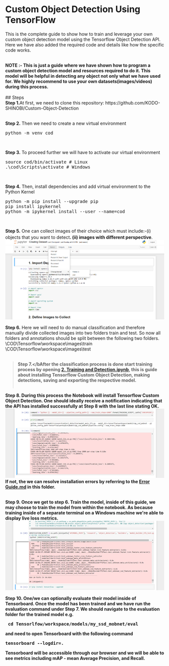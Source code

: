 # Custom Object Detection Using TensorFlow
 
<p>This is the complete guide to show how to train and leverage your own custom object detection model using the Tensorflow Object Detection API. Here we have also added the required code and details like how the specific code works.</p>
<br />
<strong>NOTE :- This is just a guide where we have shown how to program a custom object detection model and resources required to do it. This model will be helpful in detecting any object not only what we have used for. We highly recommend to use your own datasets(images/videos) during this process.</strong>
<br /><br />
## Steps
<br />
<b>Step 1.</b>At first, we need to </b>clone this repository: https://github.com/KODO-SHINOBI/Custom-Object-Detection
<br/><br/>

<b>Step 2.</b> Then we need to create a new virtual environment 
<pre>
python -m venv cod
</pre> 
<br/>

<b>Step 3.</b> To proceed further we will have to activate our virtual environment
<pre>
source cod/bin/activate # Linux
.\cod\Scripts\activate # Windows 
</pre>
<br/>

<b>Step 4.</b> Then, install dependencies and add virtual environment to the Python Kernel
<pre>
python -m pip install --upgrade pip
pip install ipykernel
python -m ipykernel install --user --name=cod
</pre>
<br/>

<b>Step 5.</b> One can collect images of their choice which must include:-(i)  objects that you want to detect<sup>**</sup>.
                                                                          (ii) images with different perspective<sup>**</sup>.
<img src="https://github.com/KODO-SHINOBI/Custom-Object-Detection-/blob/main/image/dep.png"> 
<br/>

<b>Step 6.</b> Here we will need to do manual classification and therefore manually divide collected images into two folders train and test. So now all folders and annotations should be split between the following two folders. <br/>
\COD\Tensorflow\workspace\images\train<br />
\COD\Tensorflow\workspace\images\test
<br/><br/>

> <b>Step 7.</bAfter the classification process is done start training process by opening <a href="https://github.com/nicknochnack/Custom-Object-detection/blob/main/2.%20Training%20and%20Detection.ipynb">2. Training and Detection.ipynb</a>, this is guide about installing Tensorflow Custom Object Detection, making detections, saving and exporting the respective model. 
<br /><br/>

<b>Step 8.</b> During this process the Notebook will install Tensorflow Custom Object Detection. One should ideally receive a notification indicating that the API has installed successfully at Step 8 with the last line stating OK.  
<img src="https://github.com/KODO-SHINOBI/Custom-Object-Detection-/blob/main/image/com.png">
If not, the we can resolve installation errors by referring to the <a href="https://github.com/KODO-SHINOBI/Custom-Object-Detection-/blob/main/ERROR.md">Error Guide.md</a> in this folder.
<br /> <br/>

<b>Step 9.</b> Once we get to step 6. Train the model, inside of this guide, we may choose to train the model from within the notebook. As because training inside of a separate terminal on a Windows machine we're able to display live loss metrics. 
<img src="https://github.com/KODO-SHINOBI/Custom-Object-Detection-/blob/main/image/ver.png"> 
<br />

<b>Step 10.</b> One/we can optionally evaluate their model inside of Tensorboard. Once the model has been trained and we have run the evaluation command under Step 7. We should navigate to the evaluation folder for the trained model e.g. 
<pre> cd Tensorlfow/workspace/models/my_ssd_mobnet/eval</pre> 
and need to open Tensorboard with the following command
<pre>tensorboard --logdir=. </pre>
Tensorboard will be accessible through our browser and we will be able to see metrics including mAP - mean Average Precision, and Recall.
<br />
